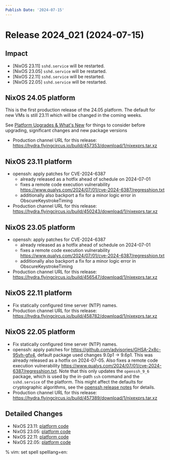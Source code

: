 ```yaml
---
Publish Date: '2024-07-15'
---
```


# Release 2024_021 (2024-07-15)

## Impact

- \[NixOS 23.11] `sshd.service` will be restarted.
- \[NixOS 23.05] `sshd.service` will be restarted.
- \[NixOS 22.11] `sshd.service` will be restarted.
- \[NixOS 22.05] `sshd.service` will be restarted.

## NixOS 24.05 platform

This is the first production release of the 24.05 platform. The default for
new VMs is still 23.11 which will be changed in the coming weeks.

See [Platform Upgrades & What's New](https://doc.flyingcircus.io/roles/fc-24.05-dev/upgrade.html)
for things to consider before upgrading, significant changes and new package versions

- Production channel URL for this release: https://hydra.flyingcircus.io/build/457353/download/1/nixexprs.tar.xz


## NixOS 23.11 platform

- openssh: apply patches for CVE-2024-6387
  - already released as a hotfix ahead of schedule on 2024-07-01
  - fixes a remote code execution vulnerability https://www.qualys.com/2024/07/01/cve-2024-6387/regresshion.txt
  - additionally also backport a fix for a minor logic error in ObscureKeystrokeTiming
- Production channel URL for this release: https://hydra.flyingcircus.io/build/450243/download/1/nixexprs.tar.xz

## NixOS 23.05 platform

- openssh: apply patches for CVE-2024-6387
  - already released as a hotfix ahead of schedule on 2024-07-01
  - fixes a remote code execution vulnerability https://www.qualys.com/2024/07/01/cve-2024-6387/regresshion.txt
  - additionally also backport a fix for a minor logic error in ObscureKeystrokeTiming
- Production channel URL for this release: https://hydra.flyingcircus.io/build/456547/download/1/nixexprs.tar.xz

## NixOS 22.11 platform

- Fix statically configured time server (NTP) names.
- Production channel URL for this release: https://hydra.flyingcircus.io/build/458782/download/1/nixexprs.tar.xz

## NixOS 22.05 platform

- Fix statically configured time server (NTP) names.
- openssh: apply patches for https://github.com/advisories/GHSA-2x8c-95vh-gfv4, default package used changes 9.0p1 -> 9.6p1. This was already released as a hotfix on 2024-07-05. Also fixes a remote code execution vulnerability https://www.qualys.com/2024/07/01/cve-2024-6387/regresshion.txt. Note that this only updates the `openssh_9_6` package, which is used by the in-path `ssh` command and the `sshd.service` of the platform. This might affect the defaults for cryptographic algorithms, see the [openssh release notes](https://www.openssh.com/releasenotes.html) for details.
- Production channel URL for this release: https://hydra.flyingcircus.io/build/457389/download/1/nixexprs.tar.xz

## Detailed Changes

- NixOS 23.11: [platform code](https://github.com/flyingcircusio/fc-nixos/compare/fc/r2024_020/23.11...b1ea9c90ef98da11265855708ed353f514a88233)
- NixOS 23.05: [platform code](https://github.com/flyingcircusio/fc-nixos/compare/fc/r2024_017/23.05...d428f843d3a68e214a7d52998b7ae488e13cf092)
- NixOS 22.11: [platform code](https://github.com/flyingcircusio/fc-nixos/compare/fc/r2024_007/22.11...b8faff60591b66ef6f178466be8e5cfa8f4cf3fa)
- NixOS 22.05: [platform code](https://github.com/flyingcircusio/fc-nixos/compare/fc/r2024_006/22.05...15aed81a65defbea1ce852454421abb360bec20d)

% vim: set spell spelllang=en:
